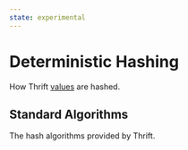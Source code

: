 ```yaml
---
state: experimental
---
```


# Deterministic Hashing

How Thrift [values](../spec/definition/data.md) are hashed.

## Standard Algorithms

The hash algorithms provided by Thrift.
